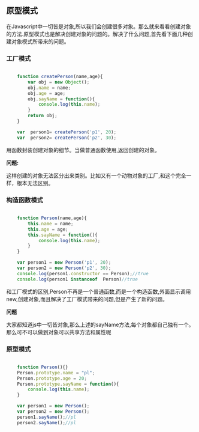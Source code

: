 ##  原型模式

在Javascript中一切皆是对象,所以我们会创建很多对象。那么就来看看创建对象的方法.原型模式也是解决创建对象的问题的。解决了什么问题,首先看下面几种创建对象模式所带来的问题。

### 工厂模式

``` javascript

    function createPerson(name,age){
        var obj = new Object();
        obj.name = name;
        obj.age = age;
        obj.sayName = function(){
            console.log(this.name);
        }
        return obj;
    }

    var  person1= createPerson('p1', 20);
    var  person2= createPerson('p2', 30);

```


用函数封装创建对象的细节。当做普通函数使用,返回创建的对象。

**问题:**

这样创建的对象无法区分出来类别。比如又有一个动物对象的工厂,和这个完全一样，根本无法区别。



### 构造函数模式

``` javascript

    function Person(name,age){
        this.name = name;
        this.age = age;
        this.sayName = function(){
            console.log(this.name);
        }
    }

    var person1 = new Person('p1', 20);
    var person2 = new Person('p2', 30);
    console.log(person1.constructor == Person);//true
    console.log(person1 instanceof  Person)//true

```

和工厂模式的区别,Person不再是一个普通函数,而是一个构造函数,外面显示调用new,创建对象,而且解决了工厂模式带来的问题,但是产生了新的问题。

**问题**

大家都知道js中一切皆对象,那么上述的sayName方法,每个对象都自己独有一个。那么可不可以做到对象可以共享方法和属性呢


### 原型模式

``` javascript

    function Person(){}
    Person.prototype.name = "pl";
    Person.prototype.age = 20;
    Person.prototype.sayName = function(){
        console.log(this.name);
    }

    var person1 = new Person();
    var person2 = new Person();
    person1.sayName();//pl
    person2.sayName();//pl
    
```







